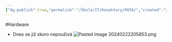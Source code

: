 ```yaml
---
{"dg-publish":true,"permalink":"/Škola/IT/Konektory/PATA/","created":"2024-02-05T19:32:20.414+01:00","updated":"2024-03-13T18:15:26.699+01:00"}
---
```


#Hardware 
- Dnes se již skoro nepoužívá
![Pasted image 20240222205853.png](/img/user/Images/Pasted%20image%2020240222205853.png)